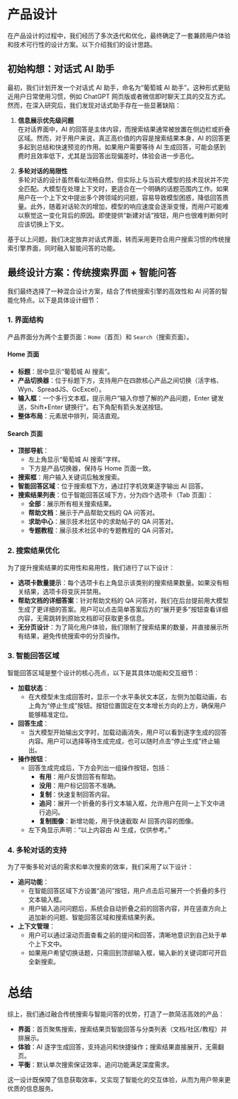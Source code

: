 # 产品设计

在产品设计的过程中，我们经历了多次迭代和优化，最终确定了一套兼顾用户体验和技术可行性的设计方案。以下介绍我们的设计思路。

## 初始构想：对话式 AI 助手

最初，我们计划开发一个对话式 AI 助手，命名为“葡萄城 AI 助手”。这种形式更贴近用户日常使用习惯，例如 ChatGPT 网页版或者微信即时聊天工具的交互方式。然而，在深入研究后，我们发现对话式助手存在一些显著缺陷：

1. **信息展示优先级问题**  
   在对话界面中，AI 的回答是主体内容，而搜索结果通常被放置在侧边栏或折叠区域。然而，对于用户来说，真正高价值的内容是搜索结果本身，AI 的回答更多起到总结和快速预览的作用。如果用户需要等待 AI 生成回答，可能会感到费时且效率低下，尤其是当回答出现偏差时，体验会进一步恶化。

2. **多轮对话的局限性**  
   多轮对话的设计虽然看似流畅自然，但实际上与当前大模型的技术现状并不完全匹配。大模型在处理上下文时，更适合在一个明确的话题范围内工作。如果用户在一个上下文中提出多个跨领域的问题，容易导致模型困惑，降低回答质量。此外，随着对话轮次的增加，模型的响应速度会逐渐变慢，而用户可能难以察觉这一变化背后的原因。即使提供“新建对话”按钮，用户也很难判断何时应该切换上下文。

基于以上问题，我们决定放弃对话式界面，转而采用更符合用户搜索习惯的传统搜索引擎界面，同时融入智能问答的功能。

## 最终设计方案：传统搜索界面 + 智能问答

我们最终选择了一种混合设计方案，结合了传统搜索引擎的高效性和 AI 问答的智能化特点。以下是具体设计细节：

### 1. 界面结构

产品界面分为两个主要页面：`Home`（首页）和 `Search`（搜索页面）。

#### **Home 页面**

-   **标题**：居中显示“葡萄城 AI 搜索”。
-   **产品切换器**：位于标题下方，支持用户在四款核心产品之间切换（活字格、Wyn、SpreadJS、GcExcel）。
-   **输入框**：一个多行文本框，提示用户“输入你想了解的产品问题，Enter 键发送，Shift+Enter 键换行”。右下角配有箭头发送按钮。
-   **整体布局**：元素居中排列，简洁直观。

#### **Search 页面**

-   **顶部导航**：
    -   左上角显示“葡萄城 AI 搜索”字样。
    -   下方是产品切换器，保持与 Home 页面一致。
-   **搜索框**：用户输入关键词后触发搜索。
-   **智能回答区域**：位于搜索框下方，通过打字机效果逐字输出 AI 回答。
-   **搜索结果列表**：位于智能回答区域下方，分为四个选项卡（Tab 页面）：
    -   **全部**：展示所有相关搜索结果。
    -   **帮助文档**：展示于产品帮助文档的 QA 问答对。
    -   **求助中心**：展示技术社区中的求助帖子的 QA 问答对。
    -   **专题教程**：展示技术社区中的专题教程的 QA 问答对。

### 2. 搜索结果优化

为了提升搜索结果的实用性和易用性，我们进行了以下设计：

-   **选项卡数量提示**：每个选项卡右上角显示该类别的搜索结果数量。如果没有相关结果，选项卡将变灰并禁用。
-   **帮助文档的详细答案**：针对帮助文档的 QA 问答对，我们在后台提前用大模型生成了更详细的答案。用户可以点击简单答案后方的“展开更多”按钮查看详细内容，无需跳转到原始文档即可获取更多信息。
-   **无分页设计**：为了简化用户体验，我们限制了搜索结果的数量，并直接展示所有结果，避免传统搜索中的分页操作。

### 3. 智能回答区域

智能回答区域是整个设计的核心亮点，以下是其具体功能和交互细节：

-   **加载状态**：
    -   在大模型未生成回答时，显示一个水平条状文本区，左侧为加载动画，右上角为“停止生成”按钮。按钮位置固定在文本增长方向的上方，确保用户能够精准定位。
-   **回答生成**：
    -   当大模型开始输出文字时，加载动画消失，用户可以看到逐字生成的回答内容。用户可以选择等待生成完成，也可以随时点击“停止生成”终止输出。
-   **操作按钮**：
    -   回答生成完成后，下方会列出一组操作按钮，包括：
        -   **有用**：用户反馈回答有帮助。
        -   **没用**：用户标记回答不准确。
        -   **复制**：快速复制回答内容。
        -   **追问**：展开一个折叠的多行文本输入框，允许用户在同一上下文中进行追问。
        -   **复制图像**：新增功能，用于快速截取 AI 回答内容的图像。
    -   左下角显示声明：“以上内容由 AI 生成，仅供参考。”

### 4. 多轮对话的支持

为了平衡多轮对话的需求和单次搜索的效率，我们采用了以下设计：

-   **追问功能**：
    -   在智能回答区域下方设置“追问”按钮，用户点击后可展开一个折叠的多行文本输入框。
    -   用户输入追问问题后，系统会自动折叠之前的回答内容，并在竖直方向上追加新的问题、智能回答区域和搜索结果列表。
-   **上下文管理**：
    -   用户可以通过滚动页面查看之前的提问和回答，清晰地意识到自己处于单个上下文中。
    -   如果用户希望切换话题，只需回到顶部输入框，输入新的关键词即可开启全新搜索。

# 总结

综上，我们通过融合传统搜索与智能问答的优势，打造了一款简洁高效的产品：

-   **界面**：首页聚焦搜索，搜索结果页智能回答与分类列表（文档/社区/教程）并排展示。
-   **体验**：AI 逐字生成回答，支持追问和快捷操作；搜索结果直接展开，无需翻页。
-   **平衡**：默认单次搜索保证效率，追问功能满足深度需求。

这一设计既保障了信息获取效率，又实现了智能化的交互体验，从而为用户带来更优质的信息服务。
